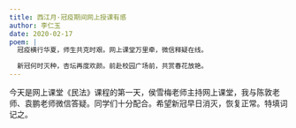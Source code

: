 ```yaml
---
title: 西江月·冠疫期间网上授课有感
author: 李仁玉
date: 2020-02-17
poem: |
  冠疫横行华夏，师生共克时艰。网上课堂万里牵，微信释疑在线。

  新冠何时灭种，杏坛再度欢颜。前赴校园广场前，共赏春花放艳。
---
```


今天是网上课堂《民法》课程的第一天，侯雪梅老师主持网上课堂，我与陈敦老师、袁鹏老师微信答疑。同学们十分配合。希望新冠早日消灭，恢复正常。特填词记之。
